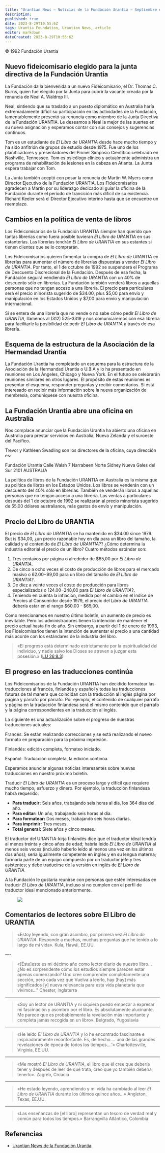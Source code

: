 ```yaml
---
title: "Urantian News — Noticias de la Fundación Urantia — Septiembre de 1992"
description: 
published: true
date: 2023-8-29T10:55:6Z
tags: Urantia Foundation, Urantian News, article
editor: markdown
dateCreated: 2023-8-29T10:55:6Z
---
```


<p class="v-card v-sheet theme--light gray lighten-3 px-2">© 1992 Fundación Urantia</p>



## Nuevo fideicomisario elegido para la junta directiva de la Fundación Urantia

La Fundación da la bienvenida a un nuevo Fideicomisario, el Dr. Thomas C. Burns, quien fue elegido por la Junta para cubrir la vacante creada por la renuncia de Neal A. Waldrop III.

Neal, sintiendo que su traslado a un puesto diplomático en Australia haría extremadamente difícil su participación en las actividades de la Fundación, lamentablemente presentó su renuncia como miembro de la Junta Directiva de la Fundación URANTIA. Le deseamos a Neal la mejor de las suertes en su nueva asignación y esperamos contar con sus consejos y sugerencias continuos.

Tom es un estudiante de _El Libro de URANTIA_ desde hace mucho tiempo y ha sido anfitrión de grupos de estudio desde 1975. Fue uno de los planificadores y presentadores del Primer Simposio Científico celebrado en Nashville, Tennessee. Tom es psicólogo clínico y actualmente administra un programa de rehabilitación de lesiones en la cabeza en Atlanta. La Junta espera trabajar con Tom.

La Junta también aceptó con pesar la renuncia de Martin W. Myers como Director Ejecutivo de la Fundación URANTIA. Los Fideicomisarios agradecen a Martin por su liderazgo dedicado al guiar la oficina de la Fundación durante el período de transición más difícil de su existencia. Richard Keeler será el Director Ejecutivo interino hasta que se encuentre un reemplazo.

## Cambios en la política de venta de libros

Los Fideicomisarios de la Fundación URANTIA siempre han querido que tantas librerías como fuera posible tuvieran _El Libro de URANTIA_ en sus estanterías. Las librerías tendrán _El Libro de URANTIA_ en sus estantes si tienen clientes que se lo comprarán.

Los Fideicomisarios quieren fomentar la compra de _El Libro de URANTIA_ en librerías para aumentar el número de librerías dispuestas a vender _El Libro de URANTIA_. Por tanto, el 1 de octubre de 1992 se suspenderá el Programa de Descuento Discrecional de la Fundación. Después de esa fecha, la Fundación seguirá vendiendo _El Libro de URANTIA_ con un 40% de descuento sólo en librerías. La Fundación también venderá libros a aquellas personas que no tengan acceso a una librería. El precio para particulares será el precio minorista sugerido de $34.00, plus $5,00 para envío y manipulación en los Estados Unidos y $7,00 para envío y manipulación internacional.

Si se entera de una librería que no vende o no sabe cómo pedir _El Libro de URANTIA_, llámenos al (312) 525-3319 y nos comunicaremos con esa librería para facilitarle la posibilidad de pedir _El Libro de URANTIA_ a través de esa librería.

## Esquema de la estructura de la Asociación de la Hermandad Urantia

La Fundación Urantia ha completado un esquema para la estructura de la Asociación de la Hermandad Urantia o U.B.A y lo ha presentado en reuniones en Los Ángeles, Chicago y Nueva York. En el futuro se celebrarán reuniones similares en otros lugares. El propósito de estas reuniones es presentar el esquema, responder preguntas y recibir comentarios. Si está interesado en recibir más información sobre la nueva organización de membresía, comuníquese con nuestra oficina.

## La Fundación Urantia abre una oficina en Australia

Nos complace anunciar que la Fundación Urantia ha abierto una oficina en Australia para prestar servicios en Australia, Nueva Zelanda y el suroeste del Pacífico.

Trevor y Kathleen Swadling son los directores de la oficina, cuya dirección es:

Fundación Urantia
Calle Walsh 7
Narrabeen Norte
Sídney Nueva Gales del Sur 2101
AUSTRALIA

La política de libros de la Fundación URANTIA en Australia es la misma que su política de libros en los Estados Unidos. Los libros se venderán con un descuento del 40% sólo en librerías. También se venderán libros a aquellas personas que no tengan acceso a una librería. Las ventas a particulares después del 1 de octubre de 1992 se realizarán al precio minorista sugerido de 55,00 dólares australianos, más gastos de envío y manipulación.

## Precio del Libro de URANTIA

El precio de _El Libro de URANTIA_ se ha mantenido en $34.00 since 1979. But is $34,00, ¿un precio razonable hoy en día para un libro del tamaño, la calidad y el contenido de _El Libro de URANTIA_?? ¿Cómo determina la industria editorial el precio de un libro? Cuatro métodos estándar son:

1. Tres centavos por página o alrededor de $65,00 por _El Libro de URANTIA_.
2. De cinco a ocho veces el costo de producción de libros para el mercado masivo o $62.00-$99,00 para un libro del tamaño de _El Libro de URANTIA_?.
3. De diez a veinte veces el costo de producción para libros especializados o $124.00-$248,00 para _El Libro de URANTIA_?.
4. Teniendo en cuenta la inflación, medida por el cambio en el Índice de Precios al Consumidor desde 1979, el precio del _Libro de URANTIA_ debería estar en el rango $60.00 - $65,00.

Como mencionamos en nuestro último boletín, un aumento de precio es inevitable. Pero los administradores tienen la intención de mantener el precio actual hasta fin de año. Sin embargo, a partir del 1 de enero de 1993, los Fideicomisarios tienen la intención de aumentar el precio a una cantidad más acorde con los estándares de la industria del libro.

> «El progreso está determinado estrictamente por la espiritualidad del individuo, y nadie salvo los Dioses se atreven a juzgar esta posesión.» ([LU 26:8.3](/es/The_Urantia_Book/26#p8_3))

## El progreso en las traducciones continúa

Los Fideicomisarios de la Fundación URANTIA han decidido formatear las traducciones al francés, finlandés y español y todas las traducciones futuras de tal manera que coincidan con la traducción al inglés página por página y párrafo por párrafo. Por ejemplo, el contenido de cualquier párrafo y página en la traducción finlandesa será el mismo contenido que el párrafo y la página correspondientes en la traducción al inglés.

La siguiente es una actualización sobre el progreso de nuestras traducciones actuales:

Francés: Se están realizando correcciones y se está realizando el nuevo formato en preparación para la próxima impresión.

Finlandés: edición completa, formateo iniciado.

Español: Traducción completa, la edición continúa.

Esperamos anunciar algunas noticias interesantes sobre nuevas traducciones en nuestro próximo boletín.

Traducir _El Libro de URANTIA_ es un proceso largo y difícil que requiere mucho tiempo, esfuerzo y dinero. Por ejemplo, la traducción finlandesa habrá requerido:

- **Para traducir:** Seis años, trabajando seis horas al día, los 364 días del año.
- **Para editar:** Un año, trabajando seis horas al día.
- **Para formatear:** Dos meses, trabajando seis horas diarias.
- **Para imprimir:** Tres meses.
- **Total general:** Siete años y cinco meses.

El traductor del URANTIA-kirja finlandés dice que el traductor ideal tendría al menos treinta y cinco años de edad; habría leído _El Libro de URANTIA_ al menos seis veces (incluido haberlo leído al menos una vez en los últimos dos años); sería igualmente competente en inglés y en su lengua materna; formaría parte de un equipo compuesto por un traductor jefe y tres asistentes; y debe traducirse de la versión en inglés de _El Libro de URANTIA_.

A la Fundación le gustaría reunirse con personas que estén interesadas en traducir _El Libro de URANTIA_, incluso si no cumplen con el perfil de traductor ideal mencionado anteriormente.

<figure id="Figure_1" class="image urantiapedia">
<img src="/image/article/UF_Urantian/world.jpg">
</figure>

## Comentarios de lectores sobre El Libro de URANTIA

> «Estoy leyendo, con gran asombro, por primera vez _El Libro de URANTIA_. Responde a muchas, muchas preguntas que he tenido a lo largo de mi vida». Kula, Hawái, EE.UU.

—-

> «\[Éste\]este es mi décimo año como lector diario de nuestro libro... ¿No es sorprendente cómo los estudios siempre parecen estar apenas comenzando? Uno cree comprender completamente una sección, pero cada vez que Vuelva a leerlo, hay \[hay\] más significados \[y\] nueva relevancia para esta vida planetaria que vivimos..." Chester, Inglaterra

---

> «Soy un lector de URANTIA y ni siquiera puedo empezar a expresar mi fascinación y asombro por el libro. Es absolutamente alucinante. Me parece que es probablemente la revelación más importante y completa jamás recogida en un libro». Belgrado, Yugoslavia

---

> «He leído _El Libro de URANTIA_ y lo he encontrado fascinante e inspiradoramente reconfortante. Es, de hecho....\`una de las grandes revelaciones de época de todos los tiempos....'» Charlottesville, Virginia, EE.UU.

---

> «Me mostró _El Libro de URANTIA_, el libro que él cree que debería tener y después de leer de qué trata, creo que yo también debería tenerlo». Zagreb, Croacia

---

> «He estado leyendo, aprendiendo y mi vida ha cambiado al leer _El Libro de URANTIA_ durante los últimos quince años...» Angleton, Texas, EE.UU.

---

> «Las enseñanzas de \[el libro\] representan un tesoro de verdad real y común para todos los tiempos.» Barrangvilla Atlántico, Colombia


## Referencias

- [Urantian News de la Fundación Urantia](https://www.urantia.org/news/1992-09)

